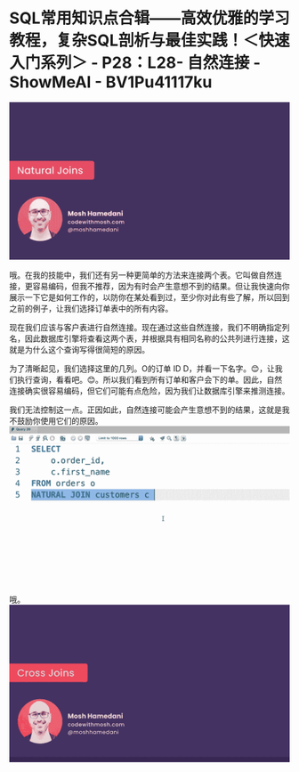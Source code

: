 # SQL常用知识点合辑——高效优雅的学习教程，复杂SQL剖析与最佳实践！＜快速入门系列＞ - P28：L28- 自然连接 - ShowMeAI - BV1Pu41117ku

![](img/4ebe50c33eacf9052841b7f678d3c0a8_0.png)

哦。在我的技能中，我们还有另一种更简单的方法来连接两个表。它叫做自然连接，更容易编码，但我不推荐，因为有时会产生意想不到的结果。但让我快速向你展示一下它是如何工作的，以防你在某处看到过，至少你对此有些了解，所以回到之前的例子，让我们选择订单表中的所有内容。

现在我们应该与客户表进行自然连接。现在通过这些自然连接，我们不明确指定列名，因此数据库引擎将查看这两个表，并根据具有相同名称的公共列进行连接，这就是为什么这个查询写得很简短的原因。

为了清晰起见，我们选择这里的几列。O的订单 ID D，并看一下名字。😊，让我们执行查询，看看吧。😊。所以我们看到所有订单和客户会下的单。因此，自然连接确实很容易编码，但它们可能有点危险，因为我们让数据库引擎来推测连接。

我们无法控制这一点。正因如此，自然连接可能会产生意想不到的结果，这就是我不鼓励你使用它们的原因。![](img/4ebe50c33eacf9052841b7f678d3c0a8_2.png)

哦。![](img/4ebe50c33eacf9052841b7f678d3c0a8_4.png)
